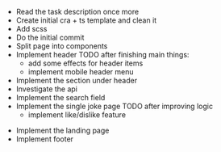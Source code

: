 + Read the task description once more
+ Create initial cra + ts template and clean it
+ Add scss
+ Do the initial commit
+ Split page into components
+ Implement header
  TODO after finishing main things:
  - add some effects for header items
  - implement mobile header menu
+ Implement the section under header
+ Investigate the api
+ Implement the search field
+ Implement the single joke page
  TODO after improving logic
  - implement like/dislike feature
- Implement the landing page
- Implement footer

